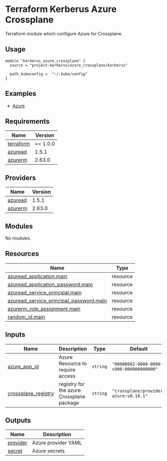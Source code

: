 # Terraform Kerberus Azure Crossplane

Terraform module which configure Azure for Crossplane. 

## Usage

```hcl
module "kerberus_azure_crossplane" {
  source = "project-kerberus/azure_crossplane/kerberus"

  path_kubeconfig =  "~/.kube/config"
}
```
## Examples

* [Azure](../../examples/azure/)

## Requirements

| Name | Version |
|------|---------|
| <a name="requirement_terraform"></a> [terraform](#requirement\_terraform) | >= 1.0.0 |
| <a name="requirement_azuread"></a> [azuread](#requirement\_azuread) | 1.5.1 |
| <a name="requirement_azurerm"></a> [azurerm](#requirement\_azurerm) | 2.63.0 |

## Providers

| Name | Version |
|------|---------|
| <a name="provider_azuread"></a> [azuread](#provider\_azuread) | 1.5.1 |
| <a name="provider_azurerm"></a> [azurerm](#provider\_azurerm) | 2.63.0 |

## Modules

No modules.

## Resources

| Name | Type |
|------|------|
| [azuread_application.main](https://registry.terraform.io/providers/hashicorp/azuread/1.5.1/docs/resources/application) | resource |
| [azuread_application_password.main](https://registry.terraform.io/providers/hashicorp/azuread/1.5.1/docs/resources/application_password) | resource |
| [azuread_service_principal.main](https://registry.terraform.io/providers/hashicorp/azuread/1.5.1/docs/resources/service_principal) | resource |
| [azuread_service_principal_password.main](https://registry.terraform.io/providers/hashicorp/azuread/1.5.1/docs/resources/service_principal_password) | resource |
| [azurerm_role_assignment.main](https://registry.terraform.io/providers/hashicorp/azurerm/2.63.0/docs/resources/role_assignment) | resource |
| [random_id.main](https://registry.terraform.io/providers/hashicorp/random/latest/docs/resources/id) | resource |

## Inputs

| Name | Description | Type | Default | Required |
|------|-------------|------|---------|:--------:|
| <a name="input_azure_app_id"></a> [azure\_app\_id](#input\_azure\_app\_id) | Azure Resource to require access | `string` | `"00000002-0000-0000-c000-000000000000"` | no |
| <a name="input_crossplane_registry"></a> [crossplane\_registry](#input\_crossplane\_registry) | registry for the azure Crossplane package | `string` | `"crossplane/provider-azure:v0.18.1"` | no |

## Outputs

| Name | Description |
|------|-------------|
| <a name="output_provider"></a> [provider](#output\_provider) | Azure provider YAML |
| <a name="output_secret"></a> [secret](#outpute\_secret) | Azure secrets |

